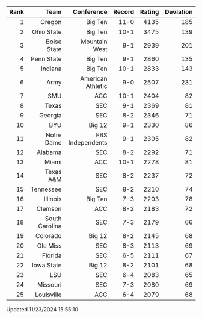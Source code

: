 | Rank  | Team                 | Conference           | Record   | Rating | Deviation |
| ---:  | ---:                 | ---:                 | ---:     | ---:   | ---:      |
| 1     | Oregon               | Big Ten              | 11-0     | 4135   | 185       |
| 2     | Ohio State           | Big Ten              | 10-1     | 3475   | 139       |
| 3     | Boise State          | Mountain West        | 9-1      | 2939   | 201       |
| 4     | Penn State           | Big Ten              | 9-1      | 2860   | 135       |
| 5     | Indiana              | Big Ten              | 10-1     | 2833   | 143       |
| 6     | Army                 | American Athletic    | 9-0      | 2507   | 231       |
| 7     | SMU                  | ACC                  | 10-1     | 2404   | 82        |
| 8     | Texas                | SEC                  | 9-1      | 2369   | 81        |
| 9     | Georgia              | SEC                  | 8-2      | 2346   | 71        |
| 10    | BYU                  | Big 12               | 9-1      | 2330   | 86        |
| 11    | Notre Dame           | FBS Independents     | 9-1      | 2305   | 82        |
| 12    | Alabama              | SEC                  | 8-2      | 2292   | 71        |
| 13    | Miami                | ACC                  | 10-1     | 2278   | 81        |
| 14    | Texas A&M            | SEC                  | 8-2      | 2237   | 72        |
| 15    | Tennessee            | SEC                  | 8-2      | 2210   | 74        |
| 16    | Illinois             | Big Ten              | 7-3      | 2203   | 78        |
| 17    | Clemson              | ACC                  | 8-2      | 2183   | 72        |
| 18    | South Carolina       | SEC                  | 7-3      | 2179   | 66        |
| 19    | Colorado             | Big 12               | 8-2      | 2145   | 68        |
| 20    | Ole Miss             | SEC                  | 8-3      | 2113   | 69        |
| 21    | Florida              | SEC                  | 6-5      | 2111   | 67        |
| 22    | Iowa State           | Big 12               | 8-2      | 2101   | 68        |
| 23    | LSU                  | SEC                  | 6-4      | 2083   | 65        |
| 24    | Missouri             | SEC                  | 7-3      | 2080   | 69        |
| 25    | Louisville           | ACC                  | 6-4      | 2079   | 68        |

Updated 11/23/2024 15:55:10
